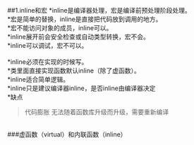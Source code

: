 ##1.inline和宏
*inline是编译器处理，宏是编译前预处理阶段处理。<br>
*宏是简单的替换，inline是直接把代码放到调用的地方。<br>
*宏不能访问对象的成员，inline可以。<br>
*inline展开前会安全检查或自动类型转换，宏不会。<br>
*inline可以调试，宏不可以。<br><br>
*inline必须在实现的时候写。<br>
*类里面直接实现函数默认inline（除了虚函数）。<br>
*inline适合简单逻辑。<br>
*inline只是建议编译器inline，是否inline由编译器决定<br>
*缺点
>代码膨胀
>无法随着函数库升级而升级，需要重新编译
<br>
###虚函数（virtual）和内联函数（inline）



